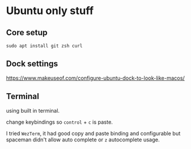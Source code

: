 # Ubuntu only stuff


## Core setup


```
sudo apt install git zsh curl
```

## Dock settings

https://www.makeuseof.com/configure-ubuntu-dock-to-look-like-macos/


## Terminal

using built in terminal.

change keybindings so `control`  + `c` is paste.

I tried `WezTerm`, it had good copy and paste binding and configurable but spaceman didn't allow auto complete or `z` autocomplete usage.




